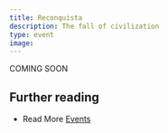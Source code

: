 ```yaml
---
title: Reconquista
description: The fall of civilization
type: event
image: 
---
```


COMING SOON

## Further reading

- Read More [Events](/events/)